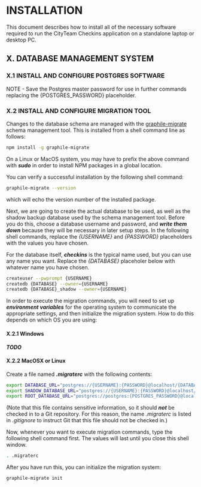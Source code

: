 # INSTALLATION

This document describes how to install all of the necessary software required
to run the CityTeam Checkins application on a standalone laptop or desktop PC.


## X. DATABASE MANAGEMENT SYSTEM

### X.1 INSTALL AND CONFIGURE POSTGRES SOFTWARE

NOTE - Save the Postgres master password for use in further commands
replacing the {POSTGRES_PASSWORD} placeholder.

### X.2 INSTALL AND CONFIGURE MIGRATION TOOL 

Changes to the database schema are managed with the
[graphile-migrate](https://github.com/graphile/migrate#readme) schema management
tool.  This is installed from a shell command line as follows:

```bash
npm install -g graphile-migrate
```

On a Linux or MacOS system, you may have to prefix the above command with ***sudo***
in order to install NPM packages in a global location.

You can verify a successful installation by the following shell command:

```bash
graphile-migrate --version
```

which will echo the version number of the installed package.

Next, we are going to create the actual database to be used, as well as the
shadow backup database used by the schema management tool.
Before you do this, choose a database username and password, and ***write them
down*** because they will be necessary in later setup steps.  In the following
shell commands, replace the *{USERNAME}* and *{PASSWORD}* placeholders with the
values you have chosen.

For the database itself, ***checkins*** is the typical name used, but you can
use any name you want.  Replace the *{DATABASE}* placeholer below with whatever
name you have chosen.

```bash
createuser --pwprompt {USERNAME}
createdb {DATABASE} --owner={USERNAME}
createdb {DATABASE}_shadow --owner={USERNAME}
```

In order to execute the migration commands, you will need to set up
***environment variables*** for the operating system to communicate
the appropriate settings, and then initialize the migration system.
How to do this depends on which OS you are using:

#### X.2.1 Windows

***TODO***

#### X.2.2 MacOSX or Linux

Create a file named ***.migraterc*** with the following contents:

```bash
export DATABASE_URL="postgres://{USERNAME}:{PASSWORD}@localhost/{DATABASE}"
export SHADOW_DATABASE_URL="postgres://{USERNAME}:{PASSWORD}@localhost/{DATABASE}_shadow"
export ROOT_DATABASE_URL="postgres://postgres:{POSTGRES_PASSWORD}@localhost/postgres"
```

(Note that this file contains sensitive information, so it should ***not*** be
checked in to a Git repository.  For this reason, the name *.migraterc* is
listed in *.gitignore* to instruct Git that this file should not be checked in.)

Now, whenever you want to execute migration commands, type the following
shell command first.  The values will last until you close this shell window.

```bash
. .migraterc
```

After you have run this, you can initialize the migration system:

```bash
graphile-migrate init
```
